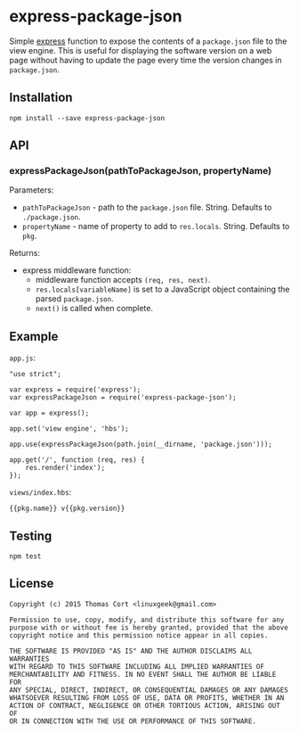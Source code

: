 # express-package-json

Simple [express](http://expressjs.com/) function to expose the contents
of a `package.json` file to the view engine. This is useful for displaying
the software version on a web page without having to update the page every
time the version changes in `package.json`.

## Installation

    npm install --save express-package-json

## API

### expressPackageJson(pathToPackageJson, propertyName)

Parameters:

* `pathToPackageJson` - path to the `package.json` file. String. Defaults to `./package.json`.
* `propertyName` - name of property to add to `res.locals`. String. Defaults to `pkg`.

Returns:

* express middleware function:
  * middleware function accepts `(req, res, next)`.
  * `res.locals[variableName]` is set to a JavaScript object containing the parsed `package.json`.
  * `next()` is called when complete.

## Example

`app.js`:

    "use strict";

    var express = require('express');
    var expressPackageJson = require('express-package-json');

    var app = express();

    app.set('view engine', 'hbs');    

    app.use(expressPackageJson(path.join(__dirname, 'package.json')));

    app.get('/', function (req, res) {
        res.render('index');
    });

`views/index.hbs`:

    {{pkg.name}} v{{pkg.version}}

## Testing

    npm test

## License

```
Copyright (c) 2015 Thomas Cort <linuxgeek@gmail.com>

Permission to use, copy, modify, and distribute this software for any
purpose with or without fee is hereby granted, provided that the above
copyright notice and this permission notice appear in all copies.

THE SOFTWARE IS PROVIDED "AS IS" AND THE AUTHOR DISCLAIMS ALL WARRANTIES
WITH REGARD TO THIS SOFTWARE INCLUDING ALL IMPLIED WARRANTIES OF
MERCHANTABILITY AND FITNESS. IN NO EVENT SHALL THE AUTHOR BE LIABLE FOR
ANY SPECIAL, DIRECT, INDIRECT, OR CONSEQUENTIAL DAMAGES OR ANY DAMAGES
WHATSOEVER RESULTING FROM LOSS OF USE, DATA OR PROFITS, WHETHER IN AN
ACTION OF CONTRACT, NEGLIGENCE OR OTHER TORTIOUS ACTION, ARISING OUT OF
OR IN CONNECTION WITH THE USE OR PERFORMANCE OF THIS SOFTWARE.
```
